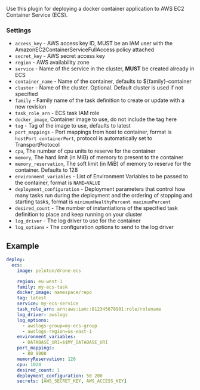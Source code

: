 Use this plugin for deploying a docker container application to AWS EC2 Container Service (ECS).

### Settings

* `access_key` - AWS access key ID, MUST be an IAM user with the AmazonEC2ContainerServiceFullAccess policy attached
* `secret_key` - AWS secret access key
* `region` - AWS availability zone
* `service` - Name of the service in the cluster, **MUST** be created already in ECS
* `container_name` - Name of the container, defaults to ${family}-container
* `cluster` - Name of the cluster. Optional. Default cluster is used if not specified
* `family` - Family name of the task definition to create or update with a new revision
* `task_role_arn` - ECS task IAM role
* `docker_image`, Container image to use, do not include the tag here
* `tag` - Tag of the image to use, defaults to latest
* `port_mappings` - Port mappings from host to container, format is `hostPort containerPort`, protocol is automatically set to TransportProtocol
* `cpu`, The number of cpu units to reserve for the container
* `memory`, The hard limit (in MiB) of memory to present to the container
* `memory_reservation`, The soft limit (in MiB) of memory to reserve for the container. Defaults to 128
* `environment_variables` - List of Environment Variables to be passed to the container, format is `NAME=VALUE`
* `deployment_configuration` - Deployment parameters that control how many tasks run during the deployment and the ordering of stopping and starting tasks, format is `minimumHealthyPercent maximumPercent`
* `desired_count` - The number of instantiations of the specified task definition to place and keep running on your cluster
* `log_driver` - The log driver to use for the container
* `log_options` - The configuration options to send to the log driver


## Example

```yaml
deploy:
  ecs:
    image: peloton/drone-ecs

    region: eu-west-1
    family: my-ecs-task
    docker_image: namespace/repo
    tag: latest
    service: my-ecs-service
    task_role_arn: arn:aws:iam::012345678901:role/rolename
    log_driver: awslogs
    log_options:
      - awslogs-group=my-ecs-group
      - awslogs-region=us-east-1
    environment_variables:
      - DATABASE_URI=$$MY_DATABASE_URI
    port_mappings:
      - 80 9000
    memoryReservation: 128
    cpu: 1024
    desired_count: 1
    deployment_configuration: 50 200
    secrets: [AWS_SECRET_KEY, AWS_ACCESS_KEY]
```
